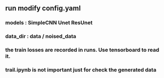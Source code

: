 ## run modify config.yaml 
### models : SimpleCNN Unet ResUnet
### data_dir : data / noised_data


### the train losses are recorded in runs. Use tensorboard to read it.
### trail.ipynb is not important just for check the generated data
